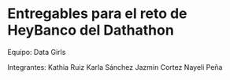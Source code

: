 # Entregables para el reto de HeyBanco del Dathathon
Equipo: Data Girls

Integrantes:
Kathia Ruiz
Karla Sánchez
Jazmin Cortez
Nayeli Peña
